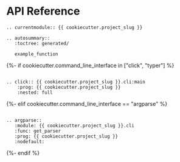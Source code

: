 # API Reference

```{eval-rst}
.. currentmodule:: {{ cookiecutter.project_slug }}

.. autosummary::
   :toctree: generated/

   example_function
```
{%- if cookiecutter.command_line_interface in ["click", "typer"] %}

```{eval-rst}

.. click:: {{ cookiecutter.project_slug }}.cli:main
    :prog: {{ cookiecutter.project_slug }}
    :nested: full
```

{%- elif cookiecutter.command_line_interface == "argparse" %}

```{eval-rst}

.. argparse::
   :module: {{ cookiecutter.project_slug }}.cli
   :func: get_parser
   :prog: {{ cookiecutter.project_slug }}
   :nodefault:
```

{%- endif %}
